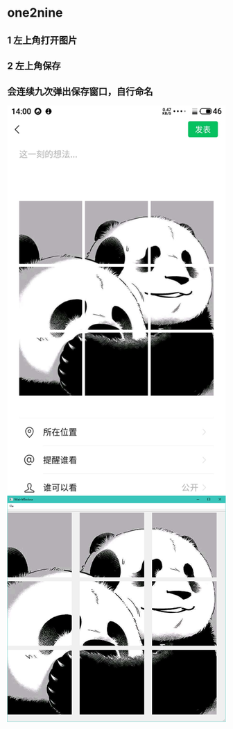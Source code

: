 # one2nine

## 1 左上角打开图片
## 2 左上角保存
## 会连续九次弹出保存窗口，自行命名

![运行界面](https://raw.githubusercontent.com/esgloamp/one2nine/main/screenshot/%E6%95%88%E6%9E%9C%E5%9B%BE.jpg)
![效果图](https://raw.githubusercontent.com/esgloamp/one2nine/main/screenshot/%E8%BF%90%E8%A1%8C%E7%95%8C%E9%9D%A2.png)
